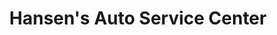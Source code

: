 ---
title: "Hansen's Auto Service Center"
url: /madison/hansens-auto-service-center/
shop: car repair
---